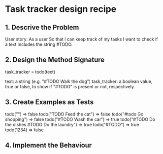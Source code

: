 # Task tracker design recipe

## 1. Descrive the Problem

User story: 
As a user
So that I can keep track of my tasks
I want to check if a text includes the string #TODO.

## 2. Design the Method Signature

task_tracker = todo(text)

text: a string (e.g. "#TODO Walk the dog")
task_tracker: a boolean value, true or false, to show if "#TODO" is present or not, respectively.

## 3. Create Examples as Tests

todo("") => false
todo("TODO Feed the cat") => false
todo("#todo Go shopping") => false
todo("#TODO Wash the car") => true
todo("#TODO Do the dishes #TODO Do the laundry") => true
todo("#TODO") => true
todo(1234) => false

## 4. Implement the Behaviour
